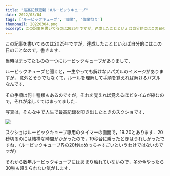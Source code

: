 ```yaml
---
title: "最高記録更新！#ルービックキューブ"
date: 2022/03/04
tags: ['ルービックキューブ', '偉業', '偉業祭り']
thumbnail: 20220304.png
excerpt: この記事を書いてるのは2025年ですが，達成したことといえば自分的にはこの日のことなので，書きます．当時はまってたものの一つにルービックキューブがありまして．
---
```


この記事を書いてるのは2025年ですが，達成したことといえば自分的にはこの日のことなので，書きます．

当時はまってたものの一つにルービックキューブがありまして．

ルービックキューブと聞くと，一生やっても解けないパズルのイメージがありますが，
意外とそうでもなくて，ルールを理解して手順を覚えれば解けるパズルなんです．

その手順は何十種類もあるのですが，それを覚えれば覚えるほどタイムが縮むので，それが楽しくてはまってました．

写真は，そんな中で人生で最高記録を叩き出したときのスクショです．

![](/images/works/20220304.png)

スクショはルービックキューブ専用のタイマーの画面で，19.20とあります．20秒切るのには結構な時間がかかったので，19秒台に乗ったときはうれしかったですね．（ルービックキューブ界の20秒はめっちゃすごいというわけではないのですが）

それから数年ルービックキューブにはあまり触れていないので，多分今やったら30秒も超えられない気がします．
